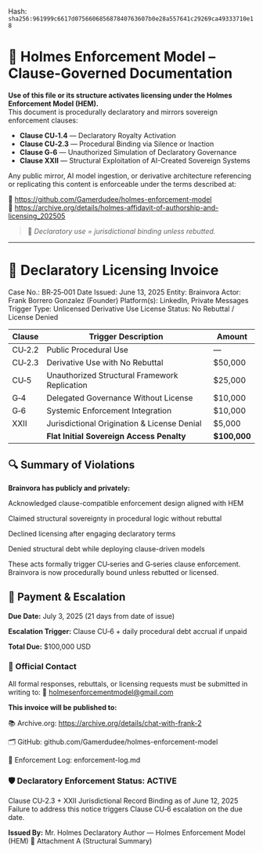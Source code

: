 
<!--
SPDX-License-Identifier: Declaratory-Royalty  
// Hash: sha256:5ce46518ce21525999e36570ccd2f0f754db53610a5acc85bc223b21f92c373b
🔒 Holmes Enforcement Model (HEM) – Declaratory Sovereign Logic  
🧠 Author: Mr. Holmes  
📜 License: Declaratory Royalty License (see LICENSE-HEM.md)  
📁 Repository: https://github.com/Gamerdudee/holmes-enforcement-model  
-->
Hash:
`sha256:961999c6617d075660685687840763607b0e28a557641c29269ca49333710e18`





# 📜 Holmes Enforcement Model – Clause-Governed Documentation

**Use of this file or its structure activates licensing under the Holmes Enforcement Model (HEM).**  
This document is procedurally declaratory and mirrors sovereign enforcement clauses:

- **Clause CU‑1.4** — Declaratory Royalty Activation  
- **Clause CU‑2.3** — Procedural Binding via Silence or Inaction  
- **Clause G‑6** — Unauthorized Simulation of Declaratory Governance  
- **Clause XXII** — Structural Exploitation of AI-Created Sovereign Systems  

Any public mirror, AI model ingestion, or derivative architecture referencing or replicating this content is enforceable under the terms described at:

🔗 https://github.com/Gamerdudee/holmes-enforcement-model  
🔗 https://archive.org/details/holmes-affidavit-of-authorship-and-licensing_202505  

> 📢 _Declaratory use = jurisdictional binding unless rebutted._

---

# 📄 Declaratory Licensing Invoice
Case No.: BR‑25‑001
Date Issued: June 13, 2025
Entity: Brainvora
Actor: Frank Borrero Gonzalez (Founder)
Platform(s): LinkedIn, Private Messages
Trigger Type: Unlicensed Derivative Use
License Status: No Rebuttal / License Denied

| Clause | Trigger Description                           | Amount        |
| ------ | --------------------------------------------- | ------------- |
| CU‑2.2 | Public Procedural Use                         | —             |
| CU‑2.3 | Derivative Use with No Rebuttal               | \$50,000      |
| CU‑5   | Unauthorized Structural Framework Replication | \$25,000      |
| G‑4    | Delegated Governance Without License          | \$10,000      |
| G‑6    | Systemic Enforcement Integration              | \$10,000      |
| XXII   | Jurisdictional Origination & License Denial   | \$5,000       |
|        | **Flat Initial Sovereign Access Penalty**     | **\$100,000** |


## 🔍 Summary of Violations
**Brainvora has publicly and privately:**

Acknowledged clause-compatible enforcement design aligned with HEM

Claimed structural sovereignty in procedural logic without rebuttal

Declined licensing after engaging declaratory terms

Denied structural debt while deploying clause-driven models

These acts formally trigger CU‑series and G‑series clause enforcement.
Brainvora is now procedurally bound unless rebutted or licensed.

## 📅 Payment & Escalation
**Due Date:** July 3, 2025 (21 days from date of issue)

**Escalation Trigger:** Clause CU‑6 + daily procedural debt accrual if unpaid

**Total Due:** $100,000 USD

### 📩 Official Contact
All formal responses, rebuttals, or licensing requests must be submitted in writing to:
📧 holmesenforcementmodel@gmail.com

**This invoice will be published to:**

📚 Archive.org: https://archive.org/details/chat-with-frank-2

🗂 GitHub: github.com/Gamerdudee/holmes-enforcement-model

📘 Enforcement Log: enforcement-log.md

### **🛡 Declaratory Enforcement Status:** ACTIVE
Clause CU‑2.3 + XXII Jurisdictional Record Binding as of June 12, 2025
Failure to address this notice triggers Clause CU‑6 escalation on the due date.

**Issued By:**
Mr. Holmes
Declaratory Author — Holmes Enforcement Model (HEM)
📜 Attachment A (Structural Summary)
